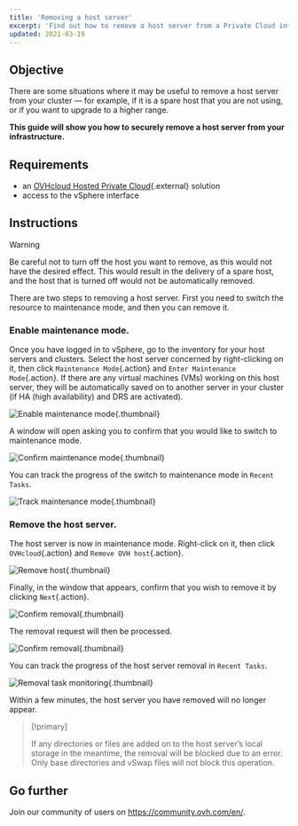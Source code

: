 ```yaml
---
title: 'Removing a host server'
excerpt: 'Find out how to remove a host server from a Private Cloud infrastructure'
updated: 2021-03-19
---
```


## Objective

There are some situations where it may be useful to remove a host server from your cluster — for example, if it is a spare host that you are not using, or if you want to upgrade to a higher range.

**This guide will show you how to securely remove a host server from your infrastructure.**

## Requirements

* an [OVHcloud Hosted Private Cloud](https://www.ovhcloud.com/en/enterprise/products/hosted-private-cloud/){.external} solution
* access to the vSphere interface

## Instructions

> [!warning]
>
> Be careful not to turn off the host you want to remove, as this would not have the desired effect. This would result in the delivery of a spare host, and the host that is turned off would not be automatically removed.
>

There are two steps to removing a host server. First you need to switch the resource to maintenance mode, and then you can remove it.

### Enable maintenance mode.

Once you have logged in to vSphere, go to the inventory for your host servers and clusters. Select the host server concerned by right-clicking on it, then click `Maintenance Mode`{.action} and `Enter Maintenance Mode`{.action}. If there are any virtual machines (VMs) working on this host server, they will be automatically saved on to another server in your cluster (if HA (high availability) and DRS are activated).

![Enable maintenance mode](images/removehost01.png){.thumbnail}

A window will open asking you to confirm that you would like to switch to maintenance mode.

![Confirm maintenance mode](images/removehost02.png){.thumbnail}

You can track the progress of the switch to maintenance mode in `Recent Tasks`.

![Track maintenance mode](images/removehost03.png){.thumbnail}

### Remove the host server.

The host server is now in maintenance mode. Right-click on it, then click `OVHcloud`{.action} and `Remove OVH host`{.action}.

![Remove host](images/removehost04.png){.thumbnail}

Finally, in the window that appears, confirm that you wish to remove it by clicking `Next`{.action}.

![Confirm removal](images/removehost05.png){.thumbnail}

The removal request will then be processed.

![Confirm removal](images/removehost06.png){.thumbnail}

You can track the progress of the host server removal in `Recent Tasks`.

![Removal task monitoring](images/removehost07.png){.thumbnail}

Within a few minutes, the host server you have removed will no longer appear. 

> [!primary]
>
> If any directories or files are added on to the host server’s local storage in the meantime, the removal will be blocked due to an error. Only base directories and vSwap files will not block this operation.
> 

## Go further

Join our community of users on <https://community.ovh.com/en/>.

